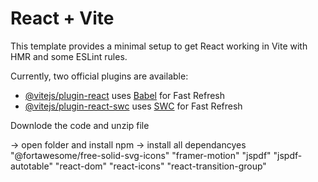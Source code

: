 # React + Vite

This template provides a minimal setup to get React working in Vite with HMR and some ESLint rules.

Currently, two official plugins are available:

- [@vitejs/plugin-react](https://github.com/vitejs/vite-plugin-react/blob/main/packages/plugin-react/README.md) uses [Babel](https://babeljs.io/) for Fast Refresh
- [@vitejs/plugin-react-swc](https://github.com/vitejs/vite-plugin-react-swc) uses [SWC](https://swc.rs/) for Fast Refresh



Downlode the code and unzip file 

-> open folder and install npm
-> install all dependancyes 
    "@fortawesome/free-solid-svg-icons"
    "framer-motion"
    "jspdf"
    "jspdf-autotable"
    "react-dom"
    "react-icons"
    "react-transition-group"
